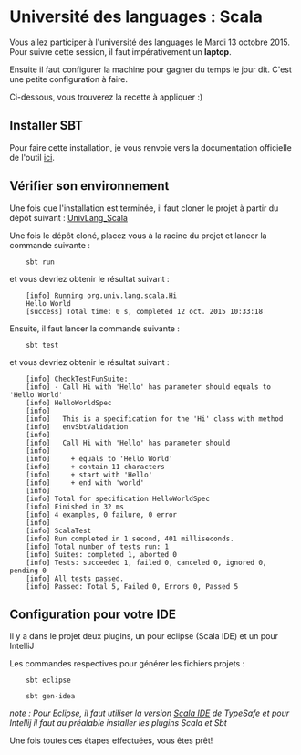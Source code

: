 # Université des languages : Scala

Vous allez participer à l'université des languages le Mardi 13 octobre 2015. 
Pour suivre cette session, il faut impérativement un **laptop**. 

Ensuite il faut configurer la machine pour gagner du temps le jour dit. C'est une petite configuration à faire.

Ci-dessous, vous trouverez la recette à appliquer :)

## Installer  SBT
Pour faire cette installation, je vous renvoie vers la documentation officielle de l'outil [ici](http://www.scala-sbt.org/release/tutorial/Setup.html).

## Vérifier son environnement

Une fois que l'installation est terminée, il faut cloner le projet à partir du dépôt suivant : [UnivLang_Scala](https://github.com/Zenika/UnivLang_Scala)

Une fois le dépôt cloné, placez vous à la racine du projet et lancer la commande suivante : 

		sbt run
		

et vous devriez obtenir le résultat suivant : 

		[info] Running org.univ.lang.scala.Hi
		Hello World
		[success] Total time: 0 s, completed 12 oct. 2015 10:33:18
		

Ensuite, il faut lancer la commande suivante : 

		sbt test
		
et vous devriez obtenir le résultat suivant :

		[info] CheckTestFunSuite:
		[info] - Call Hi with 'Hello' has parameter should equals to 'Hello World'
		[info] HelloWorldSpec
		[info]
		[info]   This is a specification for the 'Hi' class with method
		[info]   envSbtValidation
		[info]
		[info]   Call Hi with 'Hello' has parameter should
		[info]
		[info]     + equals to 'Hello World'
		[info]     + contain 11 characters
		[info]     + start with 'Hello'
		[info]     + end with 'world'
		[info]
		[info] Total for specification HelloWorldSpec
		[info] Finished in 32 ms
		[info] 4 examples, 0 failure, 0 error
		[info]
		[info] ScalaTest
		[info] Run completed in 1 second, 401 milliseconds.
		[info] Total number of tests run: 1
		[info] Suites: completed 1, aborted 0
		[info] Tests: succeeded 1, failed 0, canceled 0, ignored 0, pending 0
		[info] All tests passed.
		[info] Passed: Total 5, Failed 0, Errors 0, Passed 5
		

## Configuration pour votre IDE

Il y a dans le projet deux plugins, un pour eclipse (Scala IDE) et un pour IntelliJ

Les commandes respectives pour générer les fichiers projets : 

		sbt eclipse
		
		sbt gen-idea
		

*note : Pour Eclipse, il faut utiliser la version [Scala IDE](http://scala-ide.org/) de TypeSafe et pour Intellij il faut au préalable installer les plugins Scala et Sbt*
		

Une fois toutes ces étapes effectuées, vous êtes prêt!


